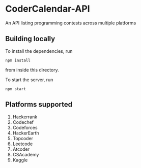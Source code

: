 # CoderCalendar-API
An API listing programming contests across multiple platforms  


## Building locally
To install the dependencies, run
``` 
npm install 
```
from inside this directory.  
  
To start the server, run
```
npm start
```


## Platforms supported
1. Hackerrank
2. Codechef
3. Codeforces
4. HackerEarth
5. Topcoder
6. Leetcode
7. Atcoder
8. CSAcademy
9. Kaggle  


